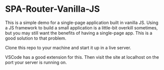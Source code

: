 # SPA-Router-Vanilla-JS

This is a simple demo for a single-page application built in vanilla JS. Using a JS framework to build a small
application is a little-bit overkill sometimes, but you may still want the benefits of having a single-page app.
This is a good solution to that problem.

Clone this repo to your machine and start it up in a live server. 

VSCode has a good extension for this. Then visit the site at localhost on the port your server is running on.
